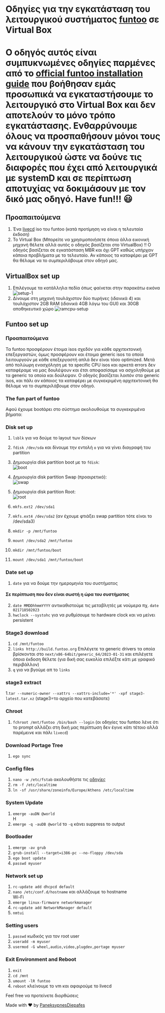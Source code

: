 # Οδηγίες για την εγκατάσταση του λειτουργικού συστήματος [funtoo](https://www.funtoo.org/Welcome) σε Virtual Box

# Ο οδηγός αυτός είναι συμπυκνωμένες οδηγίες παρμένες από το [official funtoo installation guide](https://www.funtoo.org/Install/Introduction) που βοήθησαν εμάς προσωπικά να εγκαταστήσουμε το λειτουργικό στο Virtual Box και δεν αποτελούν το μόνο τρόπο εγκατάστασης. Ενθαρρύνουμε όλους να προσπαθήσουν μόνοι τους να κάνουν την εγκατάσταση του λειτουργικού ώστε να δούνε τις διαφορές που έχει από λειτουργικά με systemD και σε περίπτωση αποτυχίας να δοκιμάσουν με τον δικό μας οδηγό. Have fun!!! 😃

## Προαπαιτούμενα

1. Ένα [livecd](https://www.funtoo.org/Welcome) iso του funtoo (κατά προτίμηση να είναι η τελευταία έκδοση)
2. Το Virtual Box (Μπορείτε να χρησιμοποιήσετε όποια άλλα εικονική μηχανή θέλετε αλλά αυτός ο οδηγός βασίζεται στο VirtualBox)
‼️ Ο οδηγός βασίζεται σε εγκατάσταση MBR και όχι GPT καθώς υπήρχαν κάποια προβλήματα με το τελευταίο. Αν κάποιος τα καταφέρει με GPT θα θέλαμε να το συμπεριλάβουμε στον οδηγό μας.

## VirtualBox set up

1. Επιλέγουμε τα κατάλληλα πεδία όπως φαίνεται στην παρακάτω εικόνα <br>
![setup-1](https://user-images.githubusercontent.com/77148351/219341204-71c9fdf7-356a-4068-a527-d99ae7ea34ba.png)
2. Δίνουμε στη μηχανή τουλάχιστον δύο πυρήνες (ιδανικά 4) και τουλάχιστον 2GB RAM (ιδανικά 4GB λόγω του GUI) και 30GB αποθηκευτικό χώρο
![ramcpu-setup](https://user-images.githubusercontent.com/77148351/219863924-e205cd24-0b4c-4257-a448-240ca0111f43.png)


## Funtoo set up

### Προαπαιτούμενα
Τα funtoo προσφέρουν έτοιμα isos σχεδόν για κάθε αρχιτεκτονική επεξεργαστών, όμως προσφέρουν και έτοιμα generic isos τα οποία λειτουργούν με κάθε επεξεργαστή απλά δεν είναι τόσο optimized. Μετά από πολύωρη ενασχόληση με τα specific CPU isos και αρκετά errors δεν καταφέραμε να μας δουλέψουν και έτσι αποφασίσαμε να ασχοληθούμε με τα generic τα οποία και δούλεψαν. Ο οδηγός βασίζεται λοιπόν στα generic isos, και πάλι αν κάποιος τα καταφέρει με συγκεκριμένη αρχιτεκτονική θα θέλαμε να το συμπεριλάβουμε στον οδηγό.

<!-- ###
1. Κατεβάζουμε το [generic iso](url)


1. Βρίσκουμε την αρχιτεκτονική του επεξεργαστή μας.
2. Πηγαίνουμε στην [ιστοσελίδα](https://www.funtoo.org/Subarches) των funtoo και επιλέγουμε την κατάλληλη αρχιτεκτονική.
3. Επιλέγουμε την επιλογή browse και μας βγαίνει ενα πινακάκι με όλες τις επιλογές που έχουμε (Το πινακάκι είναι ενδεικτικό για τον δικό μου επεξεργαστή και ενδεχομένως να υπάρχουν αλλαγές)
![setup-3](https://user-images.githubusercontent.com/77148351/219346400-2331f272-674d-4067-bacb-c6ee7f7ffbf4.png)
4. Πατάμε δεξί κλικ πάνω στο αρχείο .tar.xz και όχι το .tr.xz.gpg που θέλουμε να κατεβάσουμε, αντιγραφή συνδέσμου και το αποθηκεύουμε σε κάποιο txt αρχείο για
μετέπειτα χρήση. -->

### The fun part of funtoo
Αφού έχουμε bootάρει στο σύστημα ακολουθούμε τα συγκεκριμένα βήματα:

### Disk set up
1. `lsblk` για να δούμε το layout των δίσκων
2. `fdisk /dev/sda` και δίνουμε την εντολή `o` για να γίνει διαγραφή του partition
3.  Δημιουργία disk partition boot με το `fdisk`:</br>
![boot](https://user-images.githubusercontent.com/73399706/220938466-085afbde-001a-4ed1-b14f-531ae599630a.png)</br>
4.  Δημιουργία disk partition Swap (προαιρετικό):</br>![swap](https://user-images.githubusercontent.com/73399706/220938923-a8c0ceb9-f71c-41e3-b787-d084e1a8aa19.png)
5.  Δημιουργία disk partition Root:</br>![root](https://user-images.githubusercontent.com/73399706/220939508-77b397c8-e737-4398-8618-2fe2c67f5758.png)

6. `mkfs.ext2 /dev/sda1`
7. `mkfs.ext4 /dev/sda2` (αν έχουμε φτιάξει swap partition τότε είναι το /dev/sda3)
8.  `mkdir -p /mnt/funtoo`
9.  `mount /dev/sda2 /mnt/funtoo`
10.  `mkdir /mnt/funtoo/boot`
11.  `mount /dev/sda1 /mnt/funtoo/boot`

### Date set up
1. `date` για να δούμε την ημερομηνία του συστήματος
#### Σε περίπτωση που δεν είναι σωστή η ώρα του συστήματος
2. `date MMDDhhmmYYYY` αντικαθιστούμε τις μεταβλητές με νούμερα πχ. `date 021718502023`
3. `hwclock --systohc` για να ρυθμίσουμε το hardware clock και να μείνει persistent

### Stage3 download
1. `cd /mnt/funtoo`
2. `links http://build.funtoo.org`
Επιλέγετε τα generic drivers τα οποία βρίσκονται στο `next/x86-64bit/generic_64/2023-01-31` και επιλέγετε όποια έκδοση θέλετε (για δική σας ευκολία επιλέξτε κάτι με γραφικό περιβάλλον)
3. `q` για να βγούμε απ το `links`
### stage3 extract
1.`tar --numeric-owner --xattrs --xattrs-include='*' -xpf stage3-latest.tar.xz` (stage3=το αρχείο που κατεβάσατε)

### Chroot
1. `fchroot /mnt/funtoo /bin/bash --login` (οι οδηγίες του funtoo λένε ότι το prompt αλλάζει στη δική μας περίπτωση δεν έγινε κάτι τέτοιο αλλά παρέμεινε και πάλι `livecd`)

### Download Portage Tree
1. `ego sync`

### Config files
1. `nano -w /etc/fstab` ακολουθήστε τις [οδηγίες](https://www.funtoo.org/Install/Configuration_Files)
2. `rm -f /etc/localtime`
3. `ln -sf /usr/share/zoneinfo/Europe/Athens /etc/localtime`


### System Update
1. `emerge -auDN @world` <br>
Η
2. `emerge -q -auDB @world` το `-q` κάνει suppress το output

### Bootloader
1. `emerge -av grub`
2. `grub-install --target=i386-pc --no-floppy /dev/sda`
3. `ego boot update`
4. `passwd myuser`

### Network set up
1. `rc-update add dhcpcd default`
2. `nano /etc/conf.d/hostname` και αλλάζουμε το hostname <br>
Wi-Fi
1. `emerge linux-firmware networkmanager`
2. `rc-update add NetworkManager default`
3. `nmtui`

### Setting users
1. `passwd` κωδικός για τον root user
2. `useradd -m myuser`
3. `usermod -G wheel,audio,video,plugdev,portage myuser`

### Exit Environment and Reboot
1. `exit`
2. `cd /mnt`
3. `umount -lR funtoo`
4. `reboot` κλείνουμε το vm και αφαιρούμε το livecd


Feel free να προτείνετε διορθώσεις

Made with ❤️ by [PaneksypnesDiepafes](https://github.com/PaneksypnesDiepafes)
